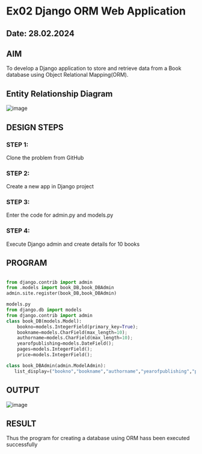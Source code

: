 # Ex02 Django ORM Web Application
## Date: 28.02.2024
## AIM
To develop a Django application to store and retrieve data from a Book database using Object Relational Mapping(ORM).

















## Entity Relationship Diagram

![image](https://github.com/magesh534/ORM/assets/135577936/2fee9a8d-e027-4036-a2fd-d654b5c8ab3d)




## DESIGN STEPS

### STEP 1:
Clone the problem from GitHub

### STEP 2:
Create a new app in Django project

### STEP 3:
Enter the code for admin.py and models.py

### STEP 4:
Execute Django admin and create details for 10 books

## PROGRAM

```admin.py 

from django.contrib import admin
from .models import book_DB,book_DBAdmin
admin.site.register(book_DB,book_DBAdmin)

models.py
from django.db import models
from django.contrib import admin
class book_DB(models.Model):
    bookno=models.IntegerField(primary_key=True);
    bookname=models.CharField(max_length=10);
    authorname=models.CharField(max_length=10);
    yearofpublishing=models.DateField();
    pages=models.IntegerField();
    price=models.IntegerField();

class book_DBAdmin(admin.ModelAdmin):
   list_display=("bookno","bookname","authorname","yearofpublishing","pages","price");
```
## OUTPUT

![image](https://github.com/magesh534/ORM/assets/135577936/bd8ced8a-81e4-4c1d-a702-08ee1323dcc0)



## RESULT
Thus the program for creating a database using ORM hass been executed successfully
